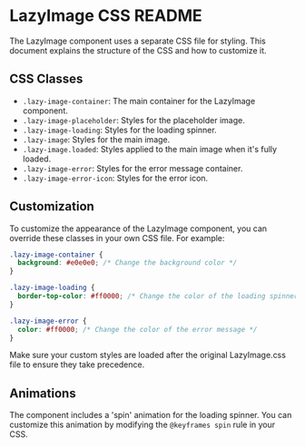 # LazyImage CSS README

The LazyImage component uses a separate CSS file for styling. This document explains the structure of the CSS and how to customize it.

## CSS Classes

- `.lazy-image-container`: The main container for the LazyImage component.
- `.lazy-image-placeholder`: Styles for the placeholder image.
- `.lazy-image-loading`: Styles for the loading spinner.
- `.lazy-image`: Styles for the main image.
- `.lazy-image.loaded`: Styles applied to the main image when it's fully loaded.
- `.lazy-image-error`: Styles for the error message container.
- `.lazy-image-error-icon`: Styles for the error icon.

## Customization

To customize the appearance of the LazyImage component, you can override these classes in your own CSS file. For example:

```css
.lazy-image-container {
  background: #e0e0e0; /* Change the background color */
}

.lazy-image-loading {
  border-top-color: #ff0000; /* Change the color of the loading spinner */
}

.lazy-image-error {
  color: #ff0000; /* Change the color of the error message */
}
```

Make sure your custom styles are loaded after the original LazyImage.css file to ensure they take precedence.

## Animations

The component includes a 'spin' animation for the loading spinner. You can customize this animation by modifying the `@keyframes spin` rule in your CSS.
